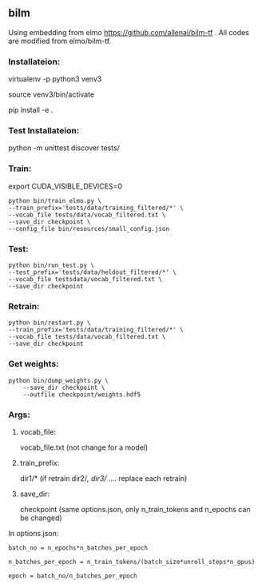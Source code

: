 ## bilm

Using embedding from elmo https://github.com/allenai/bilm-tf . All codes are modified from elmo/bilm-tf.

### Installateion:

virtualenv -p python3 venv3

source venv3/bin/activate

pip install -e .

### Test Installateion:

python -m unittest discover tests/

### Train:
export CUDA_VISIBLE_DEVICES=0

	python bin/train_elmo.py \
	--train_prefix='tests/data/training_filtered/*' \
	--vocab_file tests/data/vocab_filtered.txt \
	--save_dir checkpoint \
	--config_file bin/resources/small_config.json

### Test:

	python bin/run_test.py \
	--test_prefix='tests/data/heldout_filtered/*' \
	--vocab_file testsdata/vocab_filtered.txt \
	--save_dir checkpoint

### Retrain:

	python bin/restart.py \
	--train_prefix='tests/data/training_filtered/*' \
	--vocab_file tests/data/vocab_filtered.txt \
	--save_dir checkpoint

### Get weights:

	python bin/dump_weights.py \
	    --save_dir checkpoint \
	    --outfile checkpoint/weights.hdf5

### Args:

1) vocab_file: 

	vocab_file.txt (not change for a model)

2) train_prefix: 

	dir1/* (if retrain dir2/*, dir3/* .... replace each retrain)

3) save_dir:

	checkpoint (same options.json, only n_train_tokens and n_epochs can be changed)

In options.json:

	batch_no = n_epochs*n_batches_per_epoch 

	n_batches_per_epoch = n_train_tokens/(batch_size*unroll_steps*n_gpus)

	epoch = batch_no/n_batches_per_epoch








